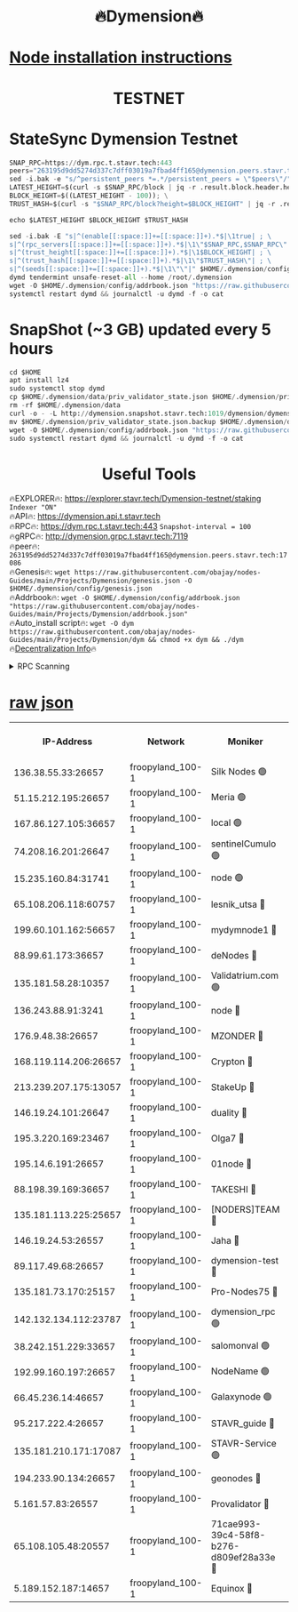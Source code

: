 <h1 align="center"> 🔥Dymension🔥</h1>

[Node installation instructions](https://github.com/obajay/nodes-Guides/tree/main/Projects/Dymension)
=

<h1 align="center"> TESTNET</h1>

# StateSync Dymension Testnet
```python
SNAP_RPC=https://dym.rpc.t.stavr.tech:443
peers="263195d9dd5274d337c7dff03019a7fbad4ff165@dymension.peers.stavr.tech:17086"
sed -i.bak -e "s/^persistent_peers *=.*/persistent_peers = \"$peers\"/" $HOME/.dymension/config/config.toml
LATEST_HEIGHT=$(curl -s $SNAP_RPC/block | jq -r .result.block.header.height); \
BLOCK_HEIGHT=$((LATEST_HEIGHT - 100)); \
TRUST_HASH=$(curl -s "$SNAP_RPC/block?height=$BLOCK_HEIGHT" | jq -r .result.block_id.hash)

echo $LATEST_HEIGHT $BLOCK_HEIGHT $TRUST_HASH

sed -i.bak -E "s|^(enable[[:space:]]+=[[:space:]]+).*$|\1true| ; \
s|^(rpc_servers[[:space:]]+=[[:space:]]+).*$|\1\"$SNAP_RPC,$SNAP_RPC\"| ; \
s|^(trust_height[[:space:]]+=[[:space:]]+).*$|\1$BLOCK_HEIGHT| ; \
s|^(trust_hash[[:space:]]+=[[:space:]]+).*$|\1\"$TRUST_HASH\"| ; \
s|^(seeds[[:space:]]+=[[:space:]]+).*$|\1\"\"|" $HOME/.dymension/config/config.toml
dymd tendermint unsafe-reset-all --home /root/.dymension
wget -O $HOME/.dymension/config/addrbook.json "https://raw.githubusercontent.com/obajay/nodes-Guides/main/Projects/Dymension/addrbook.json"
systemctl restart dymd && journalctl -u dymd -f -o cat

```
# SnapShot (~3 GB) updated every 5 hours
```python
cd $HOME
apt install lz4
sudo systemctl stop dymd
cp $HOME/.dymension/data/priv_validator_state.json $HOME/.dymension/priv_validator_state.json.backup
rm -rf $HOME/.dymension/data
curl -o - -L http://dymension.snapshot.stavr.tech:1019/dymension/dymension-snap.tar.lz4 | lz4 -c -d - | tar -x -C $HOME/.dymension --strip-components 2
mv $HOME/.dymension/priv_validator_state.json.backup $HOME/.dymension/data/priv_validator_state.json
wget -O $HOME/.dymension/config/addrbook.json "https://raw.githubusercontent.com/obajay/nodes-Guides/main/Projects/Dymension/addrbook.json"
sudo systemctl restart dymd && journalctl -u dymd -f -o cat
```

 <h1 align="center"> Useful Tools</h1>

🔥EXPLORER🔥:     https://explorer.stavr.tech/Dymension-testnet/staking        `Indexer "ON"` \
🔥API🔥:          https://dymension.api.t.stavr.tech \
🔥RPC🔥:          https://dym.rpc.t.stavr.tech:443                  `Snapshot-interval = 100` \
🔥gRPC🔥:         http://dymension.grpc.t.stavr.tech:7119 \
🔥peer🔥:         `263195d9dd5274d337c7dff03019a7fbad4ff165@dymension.peers.stavr.tech:17086` \
🔥Genesis🔥:     ```wget https://raw.githubusercontent.com/obajay/nodes-Guides/main/Projects/Dymension/genesis.json -O $HOME/.dymension/config/genesis.json``` \
🔥Addrbook🔥:    ```wget -O $HOME/.dymension/config/addrbook.json "https://raw.githubusercontent.com/obajay/nodes-Guides/main/Projects/Dymension/addrbook.json"``` \
🔥Auto_install script🔥: ```wget -O dym https://raw.githubusercontent.com/obajay/nodes-Guides/main/Projects/Dymension/dym && chmod +x dym && ./dym``` \
🔥[Decentralization Info](https://github.com/obajay/StateSync-snapshots/tree/main/Projects/Dymension/Decentralization)🔥


<details>
<summary>RPC Scanning</summary>

<h2 align="center"> We scan nodes in real time every 4 hours. And we provide the final result of RPC endpoints.
We cannot influence the operation of these nodes in any way. </h2>


```python
If Voting Power is higher than 0 --> then the Node is a validator of the network and may be subject to attack and be a potential threat to the chain.
```
```python
We marked such validators with a red symbol
```

</details>

[raw json](https://rpc-check.dymt.stavr.tech/dymt/rpc-dymt-result.json)
=


<table><tr><th>IP-Address</th><th>Network</th><th>Moniker</th><th>Latest Block Height</th><th>Earliest Block Height</th><th>Catching Up</th><th>Tx Index</th><th>Voting Power</th><th>Scan Time</th></tr><tr><td>136.38.55.33:26657</td><td>froopyland_100-1</td><td>Silk Nodes 🟢</td><td>2054172</td><td>1</td><td>False</td><td>on</td><td>0</td><td>2024-01-09T23:04:34.960991947UTC</td></tr><tr><td>51.15.212.195:26657</td><td>froopyland_100-1</td><td>Meria 🟢</td><td>1651535</td><td>1238063</td><td>False</td><td>on</td><td>0</td><td>2024-01-09T23:03:28.891629633UTC</td></tr><tr><td>167.86.127.105:36657</td><td>froopyland_100-1</td><td>local 🟢</td><td>1651535</td><td>1318001</td><td>False</td><td>off</td><td>0</td><td>2024-01-09T23:04:34.090225040UTC</td></tr><tr><td>74.208.16.201:26647</td><td>froopyland_100-1</td><td>sentinelCumulo 🟢</td><td>2054161</td><td>1652923</td><td>False</td><td>on</td><td>0</td><td>2024-01-09T23:03:32.573863967UTC</td></tr><tr><td>15.235.160.84:31741</td><td>froopyland_100-1</td><td>node 🟢</td><td>2054162</td><td>1652923</td><td>False</td><td>on</td><td>0</td><td>2024-01-09T23:03:34.477860709UTC</td></tr><tr><td>65.108.206.118:60757</td><td>froopyland_100-1</td><td>lesnik_utsa 🔴</td><td>2054164</td><td>1652923</td><td>False</td><td>on</td><td>1</td><td>2024-01-09T23:03:48.285975359UTC</td></tr><tr><td>199.60.101.162:56657</td><td>froopyland_100-1</td><td>mydymnode1 🔴</td><td>2054164</td><td>1652923</td><td>False</td><td>off</td><td>2</td><td>2024-01-09T23:03:49.033551739UTC</td></tr><tr><td>88.99.61.173:36657</td><td>froopyland_100-1</td><td>deNodes 🔴</td><td>2054169</td><td>1652923</td><td>False</td><td>off</td><td>1</td><td>2024-01-09T23:04:16.360097704UTC</td></tr><tr><td>135.181.58.28:10357</td><td>froopyland_100-1</td><td>Validatrium.com 🟢</td><td>2054169</td><td>1652923</td><td>False</td><td>on</td><td>0</td><td>2024-01-09T23:04:16.862057732UTC</td></tr><tr><td>136.243.88.91:3241</td><td>froopyland_100-1</td><td>node 🔴</td><td>2054170</td><td>1652923</td><td>False</td><td>on</td><td>1</td><td>2024-01-09T23:04:22.114807368UTC</td></tr><tr><td>176.9.48.38:26657</td><td>froopyland_100-1</td><td>MZONDER 🔴</td><td>2054171</td><td>1652923</td><td>False</td><td>on</td><td>1</td><td>2024-01-09T23:04:30.607533135UTC</td></tr><tr><td>168.119.114.206:26657</td><td>froopyland_100-1</td><td>Crypton 🔴</td><td>2054173</td><td>1652923</td><td>False</td><td>off</td><td>1</td><td>2024-01-09T23:04:39.866508565UTC</td></tr><tr><td>213.239.207.175:13057</td><td>froopyland_100-1</td><td>StakeUp 🔴</td><td>2054174</td><td>1652923</td><td>False</td><td>off</td><td>1</td><td>2024-01-09T23:04:45.380296899UTC</td></tr><tr><td>146.19.24.101:26647</td><td>froopyland_100-1</td><td>duality 🔴</td><td>2054168</td><td>1655313</td><td>False</td><td>on</td><td>1</td><td>2024-01-09T23:04:08.960827474UTC</td></tr><tr><td>195.3.220.169:23467</td><td>froopyland_100-1</td><td>Olga7 🔴</td><td>2054171</td><td>1655313</td><td>False</td><td>on</td><td>1</td><td>2024-01-09T23:04:30.951104705UTC</td></tr><tr><td>195.14.6.191:26657</td><td>froopyland_100-1</td><td>01node 🔴</td><td>2054173</td><td>1655732</td><td>False</td><td>on</td><td>1</td><td>2024-01-09T23:04:39.600822462UTC</td></tr><tr><td>88.198.39.169:36657</td><td>froopyland_100-1</td><td>TAKESHI 🔴</td><td>2054161</td><td>1656584</td><td>False</td><td>on</td><td>1</td><td>2024-01-09T23:03:32.838227338UTC</td></tr><tr><td>135.181.113.225:25657</td><td>froopyland_100-1</td><td>[NODERS]TEAM 🔴</td><td>2054169</td><td>1656584</td><td>False</td><td>on</td><td>1</td><td>2024-01-09T23:04:17.304912918UTC</td></tr><tr><td>146.19.24.53:26557</td><td>froopyland_100-1</td><td>Jaha 🔴</td><td>2054170</td><td>1656584</td><td>False</td><td>off</td><td>1</td><td>2024-01-09T23:04:21.854930043UTC</td></tr><tr><td>89.117.49.68:26657</td><td>froopyland_100-1</td><td>dymension-test 🔴</td><td>2054173</td><td>1723012</td><td>False</td><td>on</td><td>1</td><td>2024-01-09T23:04:40.155013432UTC</td></tr><tr><td>135.181.73.170:25157</td><td>froopyland_100-1</td><td>Pro-Nodes75 🔴</td><td>2054163</td><td>1754163</td><td>False</td><td>on</td><td>1</td><td>2024-01-09T23:03:43.768921557UTC</td></tr><tr><td>142.132.134.112:23787</td><td>froopyland_100-1</td><td>dymension_rpc 🟢</td><td>2054167</td><td>1754167</td><td>False</td><td>on</td><td>0</td><td>2024-01-09T23:04:06.061119937UTC</td></tr><tr><td>38.242.151.229:33657</td><td>froopyland_100-1</td><td>salomonval 🟢</td><td>2054171</td><td>1773995</td><td>False</td><td>off</td><td>0</td><td>2024-01-09T23:04:31.284788807UTC</td></tr><tr><td>192.99.160.197:26657</td><td>froopyland_100-1</td><td>NodeName 🟢</td><td>1829304</td><td>1826584</td><td>False</td><td>on</td><td>0</td><td>2024-01-09T23:04:45.006494221UTC</td></tr><tr><td>66.45.236.14:46657</td><td>froopyland_100-1</td><td>Galaxynode 🟢</td><td>2054161</td><td>1938874</td><td>False</td><td>on</td><td>0</td><td>2024-01-09T23:03:33.516325860UTC</td></tr><tr><td>95.217.222.4:26657</td><td>froopyland_100-1</td><td>STAVR_guide 🔴</td><td>2054172</td><td>1971362</td><td>False</td><td>off</td><td>1</td><td>2024-01-09T23:04:31.678245903UTC</td></tr><tr><td>135.181.210.171:17087</td><td>froopyland_100-1</td><td>STAVR-Service 🟢</td><td>2054162</td><td>2007663</td><td>False</td><td>on</td><td>0</td><td>2024-01-09T23:03:38.940726809UTC</td></tr><tr><td>194.233.90.134:26657</td><td>froopyland_100-1</td><td>geonodes 🔴</td><td>2054168</td><td>2015001</td><td>False</td><td>on</td><td>1</td><td>2024-01-09T23:04:09.870107711UTC</td></tr><tr><td>5.161.57.83:26557</td><td>froopyland_100-1</td><td>Provalidator 🔴</td><td>2054161</td><td>2016682</td><td>False</td><td>on</td><td>1</td><td>2024-01-09T23:03:29.600204194UTC</td></tr><tr><td>65.108.105.48:20557</td><td>froopyland_100-1</td><td>71cae993-39c4-58f8-b276-d809ef28a33e 🔴</td><td>2054167</td><td>2042923</td><td>False</td><td>on</td><td>1</td><td>2024-01-09T23:04:06.411016986UTC</td></tr><tr><td>5.189.152.187:14657</td><td>froopyland_100-1</td><td>Equinox 🔴</td><td>2054165</td><td>2044181</td><td>False</td><td>on</td><td>1</td><td>2024-01-09T23:03:51.371730709UTC</td></tr></table>
